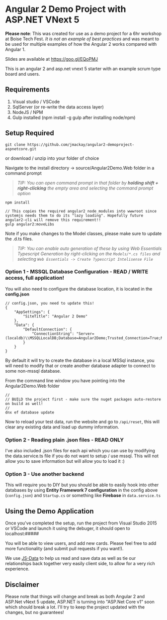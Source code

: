 # Angular 2 Demo Project with ASP.NET VNext 5

**Please note**: This was created for use as a demo project for a 6hr workshop at Boise Tech Fest. *It is not an example of best practices* and was meant to be used for multiple examples of how the Angular 2 works compared with Angular 1.

Slides are available at https://goo.gl/EQoPMJ

This is an angular 2 and asp.net vnext 5 starter with an example scrum type board and users.

## Requirements

1. Visual studio / VSCode
2. SqlServer (or re-write the data access layer)
3. NodeJS / NPM
4. Gulp installed (npm install -g gulp after installing node/npm)    

## Setup Required

    git clone https://github.com/jmackay/angular2-demoproject-aspnetcore.git

or download / unzip into your folder of choice

Navigate to the install directory -> source/Angular2Demo.Web folder in a command prompt 

> *TIP: You can open command prompt in that folder by **holding shift + right-clicking** the empty area and selecting the command prompt option*

    npm install

    // This copies the required angular2 node_modules into wwwroot since systemjs needs them to do its "lazy loading". Hopefully future angular2-cli will remove this requirement!!
    gulp angular2:moveLibs


Note if you make changes to the Model classes, please make sure to update the .d.ts files.

>*TIP: You can enable auto generation of these by using Web Essentials Typescript Generation by right-clicking on the `Models/*.cs files` and selecting `Web Essentials -> Create Typescript Intelisense File`*

### Option 1 - MSSQL Database Configuration - READ / WRITE access, full application!

You will also need to configure the database location, it is located in the **config.json**

    // config.json, you need to update this!
    {
	    "AppSettings": {
		    "SiteTitle": "Angular 2 Demo"
	    },
	    "Data": {
		    "DefaultConnection": {
			    "ConnectionString": "Server=(localdb)\\MSSQLLocalDB;Database=Angular2Demo;Trusted_Connection=True;MultipleActiveResultSets=true"
		    }
	    }
    }

By default it will try to create the database in a local MSSql instance, you will need to modify that or create another database adapter to connect to some non-mssql database.


From the command line window you have pointing into the Angular2Demo.Web folder

    //
    // BUILD the project first - make sure the nuget packages auto-restore on build as well!
    //
    dnx ef database update

Now to reload your test data, run the website and go to `/api/reset`, this will clear any existing data and load up dummy information.


### Option 2 - Reading plain .json files - READ ONLY

I've also included .json files for each api which you can use by modifying the data.service.ts file if you do not want to setup / use mssql. This will not allow you to save information but will allow you to load it :)

### Option 3 - Use another backend

This will require you to DIY but you should be able to easily hook into other databases by using **Entity Framework 7 configuration** in the config above (`config.json`) and `Startup.cs` or something like **Firebase** in `data.service.ts`

## Using the Demo Application

Once you've completed the setup, run the project from Visual Studio 2015 or VSCode and launch it using the debuger, it should open to localhost:#####

You will be able to view users, and add new cards. Please feel free to add more functionality (and submit pull requests if you want!).

We use [JS-Data](http://www.js-data.io/) to help us read and save data as well as tie our relationships back together very easily client side, to allow for a very rich experience.

## Disclaimer

Please note that things will change and break as both Angular 2 and ASP.Net vNext 5 update, ASP.NET is turning into "ASP.Net Core v1" soon which should break a lot. I'll try to keep the project updated with the changes, but no guarantees!